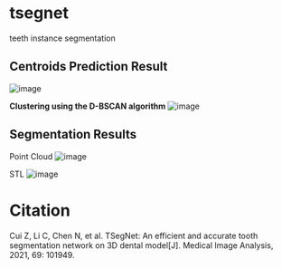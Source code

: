 # tsegnet
teeth instance segmentation
## Centroids Prediction Result
![image](https://github.com/snake-head/tsegnet/assets/62976678/8217f79e-eb6d-4c8e-9330-52a0b87b2f06)

**Clustering using the D-BSCAN algorithm**
![image](https://github.com/snake-head/tsegnet/assets/62976678/09969115-d927-40d3-9c46-8ec6eefd4cfd)

## Segmentation Results
Point Cloud
![image](https://github.com/snake-head/tsegnet/assets/62976678/5161e27f-2bee-4dcb-9637-e0fba751b559)

STL
![image](https://github.com/snake-head/tsegnet/assets/62976678/1e2ee26f-81a6-4340-9a22-3bb01528c938)

## 
# Citation
Cui Z, Li C, Chen N, et al. TSegNet: An efficient and accurate tooth segmentation network on 3D dental model[J]. Medical Image Analysis, 2021, 69: 101949.
